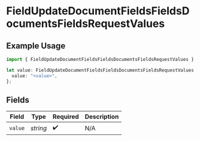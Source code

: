 # FieldUpdateDocumentFieldsFieldsDocumentsFieldsRequestValues

## Example Usage

```typescript
import { FieldUpdateDocumentFieldsFieldsDocumentsFieldsRequestValues } from "@documenso/sdk-typescript/models/operations";

let value: FieldUpdateDocumentFieldsFieldsDocumentsFieldsRequestValues = {
  value: "<value>",
};
```

## Fields

| Field              | Type               | Required           | Description        |
| ------------------ | ------------------ | ------------------ | ------------------ |
| `value`            | *string*           | :heavy_check_mark: | N/A                |